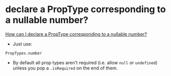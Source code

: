 # declare a PropType corresponding to a nullable number?

[How can I declare a PropType corresponding to a nullable number?](https://stackoverflow.com/questions/37842868/how-can-i-declare-a-proptype-corresponding-to-a-nullable-number)

- Just use:

```
PropTypes.number

```

- By default all prop types aren't required (i.e. allow `null` *or* `undefined`) unless you pop a `.isRequired` on the end of them.

